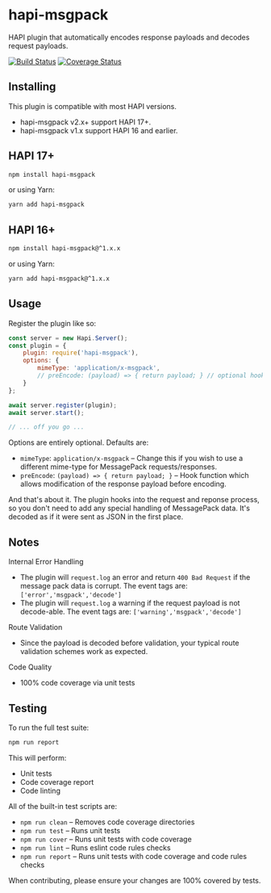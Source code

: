 # hapi-msgpack

HAPI plugin that automatically encodes response payloads and decodes request payloads. 

[![Build Status](https://travis-ci.org/kfitzgerald/hapi-msgpack.svg?branch=master)](https://travis-ci.org/kfitzgerald/hapi-msgpack) [![Coverage Status](https://coveralls.io/repos/github/kfitzgerald/hapi-msgpack/badge.svg?branch=master)](https://coveralls.io/github/kfitzgerald/hapi-msgpack?branch=master)

## Installing

This plugin is compatible with most HAPI versions. 

 * hapi-msgpack v2.x+ support HAPI 17+. 
 * hapi-msgpack v1.x support HAPI 16 and earlier. 

## HAPI 17+

```sh
npm install hapi-msgpack
```

or using Yarn:

```sh
yarn add hapi-msgpack
```

## HAPI 16+

```sh
npm install hapi-msgpack@^1.x.x
```

or using Yarn:

```sh
yarn add hapi-msgpack@^1.x.x
```

## Usage

Register the plugin like so:

```js
const server = new Hapi.Server();
const plugin = {
    plugin: require('hapi-msgpack'),
    options: {
        mimeType: 'application/x-msgpack',
        // preEncode: (payload) => { return payload; } // optional hook to modify payload before encoding
    }
};

await server.register(plugin);
await server.start();

// ... off you go ...

```

Options are entirely optional. Defaults are:
 * `mimeType`: `application/x-msgpack` – Change this if you wish to use a different mime-type for MessagePack requests/responses.
 * `preEncode`: `(payload) => { return payload; }` – Hook function which allows modification of the response payload before encoding.  
 
And that's about it. The plugin hooks into the request and reponse process, so you don't need to add any special 
handling of MessagePack data. It's decoded as if it were sent as JSON in the first place.

## Notes

Internal Error Handling
 * The plugin will `request.log` an error and return `400 Bad Request` if the message pack data is corrupt. The event tags are: `['error','msgpack','decode']`
 * The plugin will `request.log` a warning if the request payload is not decode-able. The event tags are: `['warning','msgpack','decode']`
  
Route Validation
 * Since the payload is decoded before validation, your typical route validation schemes work as expected.
 
Code Quality
 * 100% code coverage via unit tests
 
## Testing

To run the full test suite:

```sh
npm run report
```

This will perform:
* Unit tests
* Code coverage report
* Code linting

All of the built-in test scripts are:

 * `npm run clean` – Removes code coverage directories
 * `npm run test` – Runs unit tests
 * `npm run cover` – Runs unit tests with code coverage
 * `npm run lint` – Runs eslint code rules checks
 * `npm run report` – Runs unit tests with code coverage and code rules checks
 
 
When contributing, please ensure your changes are 100% covered by tests. 